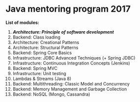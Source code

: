# Java mentoring program 2017

**List of modules:**

1. **_Architecture: Principle of software development_**
2. Backend: Class loading
3. Architecture: Creational Patterns
4. Architecture: Structural Patterns
5. Backend: Spring Core Basics
6. Infrastructure: JDBC  Advanced Techniques (+ Spring JDBC)
7. Infrastructure: Continuous Integration Concepts (Jenkins)
8. Backend: Spring MVC
9. Infrastructure: Unit testing
10. Lambdas & Streams (Java 8)
11. Backend: Multithreading: Classic Model and Concurrency
12. Backend: Memory Management and Garbage Collection
13. Backend: NoSQL (Mongo, Cassandra)
